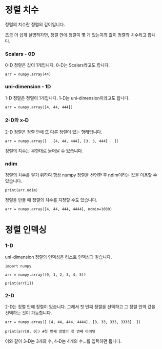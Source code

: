 # 정렬 치수
정렬의 치수란 정렬의 깊이입니다.

조금 더 쉽게 설명하자면, 정렬 안에 정렬이 몇 개 있는지의 값이 정렬의 치수라고 합니다.

### Scalars - 0D
0-D 정렬은 값이 1개입니다. 0-D는 Scalars라고도 합니다.

```
arr = numpy.array(44)
```

### uni-dimension - 1D
1-D 정렬은 정렬이 1개입니다. 1-D는 uni-dimension이라고도 합니다.

```
arr = numpy.array([4, 44, 444])
```

### 2-D와 x-D
2-D 정렬은 정렬 안에 또 다른 정렬이 있는 형태입니다.

```
arr = numpy.array([   [4, 44, 444], [3, 3, 444]   ])
```

정렬의 치수는 무한대로 늘어날 수 있습니다.

### ndim
정렬의 치수를 알기 위하여 항상 numpy 정렬을 선언한 후 ndim이라는 값을 이용할 수 있습니다.

```
print(arr.ndim)
```

정렬을 만들 때 정렬의 치수를 지정할 수도 있습니다.

```
arr = numpy.array([4, 44, 444, 4444], ndmin=1000)
```

# 정렬 인덱싱
### 1-D
uni-dimension 정렬의 인덱싱은 리스트 인덱싱과 같습니다.

```
import numpy

arr = numpy.array([0, 1, 2, 3, 4, 5])

print(arr[1])
```

### 2-D
2-D는 정렬 안에 정렬이 있습니다. 그래서 첫 번째 정렬을 선택하고 그 정렬 안의 값을 선택하는 것이 가능합니다.

```
arr = numpy.array([ [4, 44, 444, 4444], [3, 33, 333, 3333]  ])

print(arr[0, 0]) #첫 번째 정렬의 첫 번째 아이템
```

이와 같이 3-D는 3개의 수, 4-D는 4개의 수...를 입력하면 됩니다.

